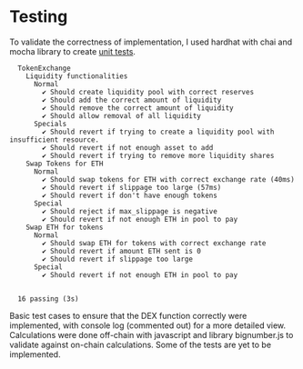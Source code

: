 # Testing
To validate the correctness of implementation, I used hardhat with chai and mocha library to create [unit tests](./test/test-script.js).
```
  TokenExchange
    Liquidity functionalities
      Normal
        ✔ Should create liquidity pool with correct reserves
        ✔ Should add the correct amount of liquidity
        ✔ Should remove the correct amount of liquidity
        ✔ Should allow removal of all liquidity
      Specials
        ✔ Should revert if trying to create a liquidity pool with insufficient resource.
        ✔ Should revert if not enough asset to add
        ✔ Should revert if trying to remove more liquidity shares
    Swap Tokens for ETH
      Normal
        ✔ Should swap tokens for ETH with correct exchange rate (40ms)
        ✔ Should revert if slippage too large (57ms)
        ✔ Should revert if don't have enough tokens
      Special
        ✔ Should reject if max_slippage is negative
        ✔ Should revert if not enough ETH in pool to pay
    Swap ETH for tokens
      Normal
        ✔ Should swap ETH for tokens with correct exchange rate
        ✔ Should revert if amount ETH sent is 0
        ✔ Should revert if slippage too large
      Special
        ✔ Should revert if not enough ETH in pool to pay


  16 passing (3s)
```

Basic test cases to ensure that the DEX function correctly were implemented, with console log (commented out) for a more detailed view. Calculations were done off-chain with javascript and library bignumber.js to validate against on-chain calculations. Some of the tests are yet to be implemented.
